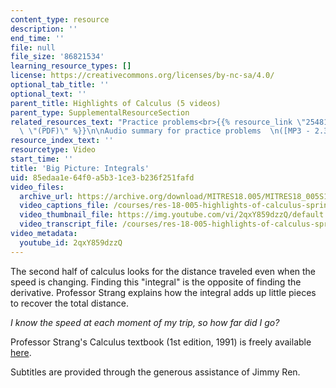 ```yaml
---
content_type: resource
description: ''
end_time: ''
file: null
file_size: '86821534'
learning_resource_types: []
license: https://creativecommons.org/licenses/by-nc-sa/4.0/
optional_tab_title: ''
optional_text: ''
parent_title: Highlights of Calculus (5 videos)
parent_type: SupplementalResourceSection
related_resources_text: "Practice problems<br>{{% resource_link \"2548145d-00f0-fb97-9b65-bb6c08ceeb6a\"\
  \ \"(PDF)\" %}}\n\nAudio summary for practice problems  \n([MP3 - 2.3MB](http://www.archive.org/download/MITRES18.005/MITRES18_005S10_BigPictureIntegrals_Summary_32k.mp3))"
resource_index_text: ''
resourcetype: Video
start_time: ''
title: 'Big Picture: Integrals'
uid: 85edaa1e-64f0-a5b3-1ce3-b236f251fafd
video_files:
  archive_url: https://archive.org/download/MITRES18.005/MITRES18_005S10_BigPictureIntegrals_300k.mp4
  video_captions_file: /courses/res-18-005-highlights-of-calculus-spring-2010/e7c2859c3a5e5151ac7c1ee81cd9c198_2qxY859dzzQ.vtt
  video_thumbnail_file: https://img.youtube.com/vi/2qxY859dzzQ/default.jpg
  video_transcript_file: /courses/res-18-005-highlights-of-calculus-spring-2010/0dae0dee9bae7b9a14c37ecbf148611b_2qxY859dzzQ.pdf
video_metadata:
  youtube_id: 2qxY859dzzQ
---
```

The second half of calculus looks for the distance traveled even when the speed is changing. Finding this "integral" is the opposite of finding the derivative. Professor Strang explains how the integral adds up little pieces to recover the total distance.  
  
_I know the speed at each moment of my trip, so how far did I go?_

Professor Strang's Calculus textbook (1st edition, 1991) is freely available [here](/courses/res-18-001-calculus-online-textbook-spring-2005).

Subtitles are provided through the generous assistance of Jimmy Ren.